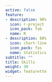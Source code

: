 ```yaml
---
active: false
feature:
- description: 90%
  icon: r-project
  icon_pack: fab
  name: R
- description: 80%
  icon: chart-line
  icon_pack: fas
  name: Statistics
subtitle: ""
title: Skills
weight: 30
widget: featurette
---
```

